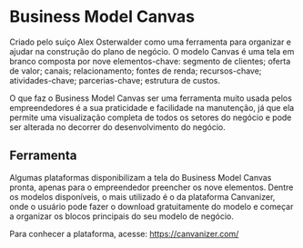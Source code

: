 # Business Model Canvas

Criado pelo suíço Alex Osterwalder como uma ferramenta para organizar e ajudar na construção do plano de negócio. O modelo Canvas é uma tela em branco composta por nove elementos-chave: segmento de clientes; oferta de valor; canais; relacionamento; fontes de renda; recursos-chave; atividades-chave; parcerias-chave; estrutura de custos.

O que faz o Business Model Canvas ser uma ferramenta muito usada pelos empreendedores é a sua praticidade e facilidade na manutenção, já que ela permite uma visualização completa de todos os setores do negócio e pode ser alterada no decorrer do desenvolvimento do negócio.

## Ferramenta 

Algumas plataformas disponibilizam a tela do Business Model Canvas pronta, apenas para o empreendedor preencher os nove elementos. Dentre os modelos disponíveis, o mais utilizado é o da plataforma Canvanizer, onde o usuário pode fazer o download gratuitamente do modelo e começar a organizar os blocos principais do seu modelo de negócio.

Para conhecer a plataforma, acesse: https://canvanizer.com/
